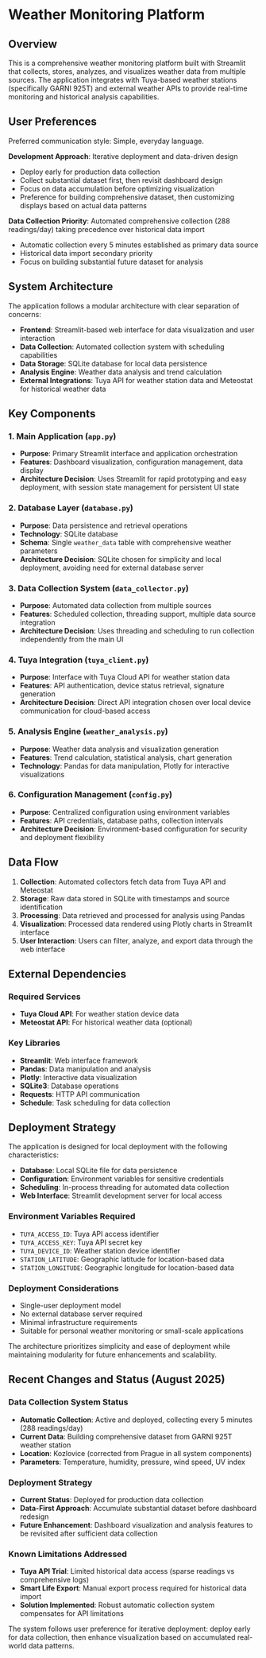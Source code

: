 # Weather Monitoring Platform

## Overview

This is a comprehensive weather monitoring platform built with Streamlit that collects, stores, analyzes, and visualizes weather data from multiple sources. The application integrates with Tuya-based weather stations (specifically GARNI 925T) and external weather APIs to provide real-time monitoring and historical analysis capabilities.

## User Preferences

Preferred communication style: Simple, everyday language.

**Development Approach**: Iterative deployment and data-driven design
- Deploy early for production data collection
- Collect substantial dataset first, then revisit dashboard design
- Focus on data accumulation before optimizing visualization
- Preference for building comprehensive dataset, then customizing displays based on actual data patterns

**Data Collection Priority**: Automated comprehensive collection (288 readings/day) taking precedence over historical data import
- Automatic collection every 5 minutes established as primary data source
- Historical data import secondary priority
- Focus on building substantial future dataset for analysis

## System Architecture

The application follows a modular architecture with clear separation of concerns:

- **Frontend**: Streamlit-based web interface for data visualization and user interaction
- **Data Collection**: Automated collection system with scheduling capabilities
- **Data Storage**: SQLite database for local data persistence
- **Analysis Engine**: Weather data analysis and trend calculation
- **External Integrations**: Tuya API for weather station data and Meteostat for historical weather data

## Key Components

### 1. Main Application (`app.py`)
- **Purpose**: Primary Streamlit interface and application orchestration
- **Features**: Dashboard visualization, configuration management, data display
- **Architecture Decision**: Uses Streamlit for rapid prototyping and easy deployment, with session state management for persistent UI state

### 2. Database Layer (`database.py`)
- **Purpose**: Data persistence and retrieval operations
- **Technology**: SQLite database
- **Schema**: Single `weather_data` table with comprehensive weather parameters
- **Architecture Decision**: SQLite chosen for simplicity and local deployment, avoiding need for external database server

### 3. Data Collection System (`data_collector.py`)
- **Purpose**: Automated data collection from multiple sources
- **Features**: Scheduled collection, threading support, multiple data source integration
- **Architecture Decision**: Uses threading and scheduling to run collection independently from the main UI

### 4. Tuya Integration (`tuya_client.py`)
- **Purpose**: Interface with Tuya Cloud API for weather station data
- **Features**: API authentication, device status retrieval, signature generation
- **Architecture Decision**: Direct API integration chosen over local device communication for cloud-based access

### 5. Analysis Engine (`weather_analysis.py`)
- **Purpose**: Weather data analysis and visualization generation
- **Features**: Trend calculation, statistical analysis, chart generation
- **Technology**: Pandas for data manipulation, Plotly for interactive visualizations

### 6. Configuration Management (`config.py`)
- **Purpose**: Centralized configuration using environment variables
- **Features**: API credentials, database paths, collection intervals
- **Architecture Decision**: Environment-based configuration for security and deployment flexibility

## Data Flow

1. **Collection**: Automated collectors fetch data from Tuya API and Meteostat
2. **Storage**: Raw data stored in SQLite with timestamps and source identification
3. **Processing**: Data retrieved and processed for analysis using Pandas
4. **Visualization**: Processed data rendered using Plotly charts in Streamlit interface
5. **User Interaction**: Users can filter, analyze, and export data through the web interface

## External Dependencies

### Required Services
- **Tuya Cloud API**: For weather station device data
- **Meteostat API**: For historical weather data (optional)

### Key Libraries
- **Streamlit**: Web interface framework
- **Pandas**: Data manipulation and analysis
- **Plotly**: Interactive data visualization
- **SQLite3**: Database operations
- **Requests**: HTTP API communication
- **Schedule**: Task scheduling for data collection

## Deployment Strategy

The application is designed for local deployment with the following characteristics:

- **Database**: Local SQLite file for data persistence
- **Configuration**: Environment variables for sensitive credentials
- **Scheduling**: In-process threading for automated data collection
- **Web Interface**: Streamlit development server for local access

### Environment Variables Required
- `TUYA_ACCESS_ID`: Tuya API access identifier
- `TUYA_ACCESS_KEY`: Tuya API secret key
- `TUYA_DEVICE_ID`: Weather station device identifier
- `STATION_LATITUDE`: Geographic latitude for location-based data
- `STATION_LONGITUDE`: Geographic longitude for location-based data

### Deployment Considerations
- Single-user deployment model
- No external database server required
- Minimal infrastructure requirements
- Suitable for personal weather monitoring or small-scale applications

The architecture prioritizes simplicity and ease of deployment while maintaining modularity for future enhancements and scalability.

## Recent Changes and Status (August 2025)

### Data Collection System Status
- **Automatic Collection**: Active and deployed, collecting every 5 minutes (288 readings/day)
- **Current Data**: Building comprehensive dataset from GARNI 925T weather station
- **Location**: Kozlovice (corrected from Prague in all system components)
- **Parameters**: Temperature, humidity, pressure, wind speed, UV index

### Deployment Strategy
- **Current Status**: Deployed for production data collection
- **Data-First Approach**: Accumulate substantial dataset before dashboard redesign
- **Future Enhancement**: Dashboard visualization and analysis features to be revisited after sufficient data collection

### Known Limitations Addressed
- **Tuya API Trial**: Limited historical data access (sparse readings vs comprehensive logs)
- **Smart Life Export**: Manual export process required for historical data import
- **Solution Implemented**: Robust automatic collection system compensates for API limitations

The system follows user preference for iterative deployment: deploy early for data collection, then enhance visualization based on accumulated real-world data patterns.